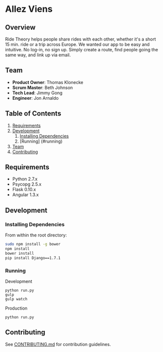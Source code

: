 # Allez Viens

## Overview
Ride Theory helps people share rides with each other, whether it's a short 15 min. ride or a trip across Europe.  We wanted our app to be easy and intuitive.  No log-in, no sign up.  Simply create a route, find people going the same way, and link up via email.  

## Team

  - __Product Owner__: Thomas Klonecke
  - __Scrum Master__: Beth Johnson
  - __Tech Lead__: Jimmy Gong
  - __Engineer__: Jon Arnaldo

## Table of Contents

1. [Requirements](#requirements)
1. [Development](#development)
    1. [Installing Dependencies](#installing-dependencies)
    2. [Running] (#running)
1. [Team](#team)
1. [Contributing](#contributing)

## Requirements

- Python 2.7.x
- Psycopg 2.5.x
- Flask 0.10.x
- Angular 1.3.x

## Development

### Installing Dependencies

From within the root directory:

```sh
sudo npm install -g bower
npm install
bower install
pip install Django==1.7.1
```

### Running
Development
```
python run.py
gulp 
gulp watch
```
Production
```
python run.py
```
## Contributing

See [CONTRIBUTING.md](CONTRIBUTING.md) for contribution guidelines.
